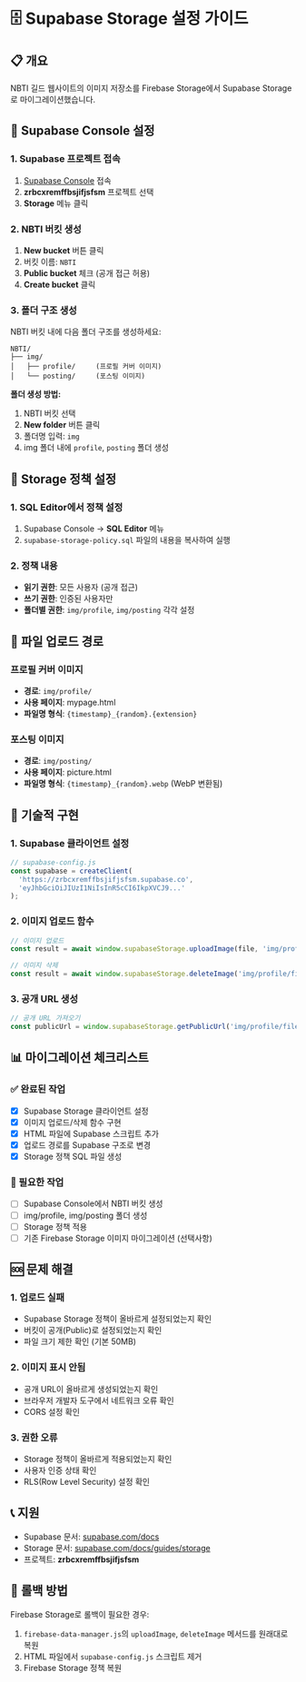 # 🗄️ Supabase Storage 설정 가이드

## 📋 개요
NBTI 길드 웹사이트의 이미지 저장소를 Firebase Storage에서 Supabase Storage로 마이그레이션했습니다.

## 🚀 Supabase Console 설정

### 1. Supabase 프로젝트 접속
1. [Supabase Console](https://supabase.com/dashboard) 접속
2. **zrbcxremffbsjifjsfsm** 프로젝트 선택
3. **Storage** 메뉴 클릭

### 2. NBTI 버킷 생성
1. **New bucket** 버튼 클릭
2. 버킷 이름: `NBTI`
3. **Public bucket** 체크 (공개 접근 허용)
4. **Create bucket** 클릭

### 3. 폴더 구조 생성
NBTI 버킷 내에 다음 폴더 구조를 생성하세요:

```
NBTI/
├── img/
│   ├── profile/     (프로필 커버 이미지)
│   └── posting/     (포스팅 이미지)
```

**폴더 생성 방법:**
1. NBTI 버킷 선택
2. **New folder** 버튼 클릭
3. 폴더명 입력: `img`
4. img 폴더 내에 `profile`, `posting` 폴더 생성

## 🔐 Storage 정책 설정

### 1. SQL Editor에서 정책 설정
1. Supabase Console → **SQL Editor** 메뉴
2. `supabase-storage-policy.sql` 파일의 내용을 복사하여 실행

### 2. 정책 내용
- **읽기 권한**: 모든 사용자 (공개 접근)
- **쓰기 권한**: 인증된 사용자만
- **폴더별 권한**: `img/profile`, `img/posting` 각각 설정

## 📁 파일 업로드 경로

### 프로필 커버 이미지
- **경로**: `img/profile/`
- **사용 페이지**: mypage.html
- **파일명 형식**: `{timestamp}_{random}.{extension}`

### 포스팅 이미지
- **경로**: `img/posting/`
- **사용 페이지**: picture.html
- **파일명 형식**: `{timestamp}_{random}.webp` (WebP 변환됨)

## 🔧 기술적 구현

### 1. Supabase 클라이언트 설정
```javascript
// supabase-config.js
const supabase = createClient(
  'https://zrbcxremffbsjifjsfsm.supabase.co',
  'eyJhbGciOiJIUzI1NiIsInR5cCI6IkpXVCJ9...'
);
```

### 2. 이미지 업로드 함수
```javascript
// 이미지 업로드
const result = await window.supabaseStorage.uploadImage(file, 'img/profile');

// 이미지 삭제
const result = await window.supabaseStorage.deleteImage('img/profile/filename.jpg');
```

### 3. 공개 URL 생성
```javascript
// 공개 URL 가져오기
const publicUrl = window.supabaseStorage.getPublicUrl('img/profile/filename.jpg');
```

## 📊 마이그레이션 체크리스트

### ✅ 완료된 작업
- [x] Supabase Storage 클라이언트 설정
- [x] 이미지 업로드/삭제 함수 구현
- [x] HTML 파일에 Supabase 스크립트 추가
- [x] 업로드 경로를 Supabase 구조로 변경
- [x] Storage 정책 SQL 파일 생성

### 🔄 필요한 작업
- [ ] Supabase Console에서 NBTI 버킷 생성
- [ ] img/profile, img/posting 폴더 생성
- [ ] Storage 정책 적용
- [ ] 기존 Firebase Storage 이미지 마이그레이션 (선택사항)

## 🆘 문제 해결

### 1. 업로드 실패
- Supabase Storage 정책이 올바르게 설정되었는지 확인
- 버킷이 공개(Public)로 설정되었는지 확인
- 파일 크기 제한 확인 (기본 50MB)

### 2. 이미지 표시 안됨
- 공개 URL이 올바르게 생성되었는지 확인
- 브라우저 개발자 도구에서 네트워크 오류 확인
- CORS 설정 확인

### 3. 권한 오류
- Storage 정책이 올바르게 적용되었는지 확인
- 사용자 인증 상태 확인
- RLS(Row Level Security) 설정 확인

## 📞 지원
- Supabase 문서: [supabase.com/docs](https://supabase.com/docs)
- Storage 문서: [supabase.com/docs/guides/storage](https://supabase.com/docs/guides/storage)
- 프로젝트: **zrbcxremffbsjifjsfsm**

## 🔄 롤백 방법
Firebase Storage로 롤백이 필요한 경우:
1. `firebase-data-manager.js`의 `uploadImage`, `deleteImage` 메서드를 원래대로 복원
2. HTML 파일에서 `supabase-config.js` 스크립트 제거
3. Firebase Storage 정책 복원
